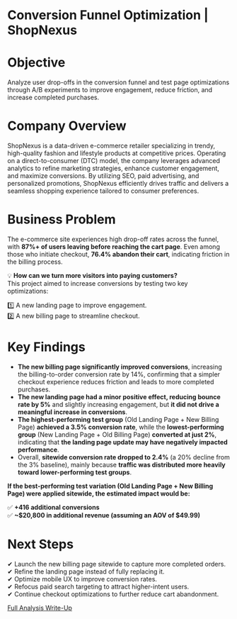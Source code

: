 # Conversion Funnel Optimization | ShopNexus

# Objective
Analyze user drop-offs in the conversion funnel and test page optimizations through A/B experiments to improve engagement, reduce friction, and increase completed purchases.

# Company Overview
ShopNexus is a data-driven e-commerce retailer specializing in trendy, high-quality fashion and lifestyle products at competitive prices. Operating on a direct-to-consumer (DTC) model, the company leverages advanced analytics to refine marketing strategies, enhance customer engagement, and maximize conversions. By utilizing SEO, paid advertising, and personalized promotions, ShopNexus efficiently drives traffic and delivers a seamless shopping experience tailored to consumer preferences.

# Business Problem
The e-commerce site experiences high drop-off rates across the funnel, with **87%+ of users leaving before reaching the cart page**. Even among those who initiate checkout, **76.4% abandon their cart**, indicating friction in the billing process.

💡 **How can we turn more visitors into paying customers?**\
This project aimed to increase conversions by testing two key optimizations:

1️⃣ A new landing page to improve engagement.\
2️⃣ A new billing page to streamline checkout.

# Key Findings
- **The new billing page significantly improved conversions**, increasing the billing-to-order conversion rate by 14%, confirming that a simpler checkout experience reduces friction and leads to more completed purchases.
- **The new landing page had a minor positive effect, reducing bounce rate by 5%** and slightly increasing engagement, but **it did not drive a meaningful increase in conversions**.
- **The highest-performing test group** (Old Landing Page + New Billing Page) **achieved a 3.5% conversion rate**, while the **lowest-performing group** (New Landing Page + Old Billing Page) **converted at just 2%**, indicating that **the landing page update may have negatively impacted performance**.
- Overall, **sitewide conversion rate dropped to 2.4%** (a 20% decline from the 3% baseline), mainly because **traffic was distributed more heavily toward lower-performing test groups**.

**If the best-performing test variation (Old Landing Page + New Billing Page) were applied sitewide, the estimated impact would be:**

✅ **+416 additional conversions**\
✅ **~$20,800 in additional revenue (assuming an AOV of $49.99)**

# Next Steps
✔ Launch the new billing page sitewide to capture more completed orders.\
✔ Refine the landing page instead of fully replacing it.\
✔ Optimize mobile UX to improve conversion rates.\
✔ Refocus paid search targeting to attract higher-intent users.\
✔ Continue checkout optimizations to further reduce cart abandonment.

[Full Analysis Write-Up](https://app.kortex.co/public/document/5d04bbc6-c7f7-4d0c-8369-85dc2b41f5b3)
